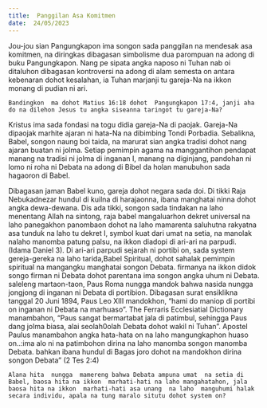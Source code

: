 ```yaml
---
title:  Panggilan Asa Komitmen
date:  24/05/2023
---
```


Jou-jou sian  Pangungkapon  ima songon  sada  panggilan  na  mendesak asa  komitmen, na diringkas dibagasan simbolisme dua parompuan na adong di buku Pangungkapon. Nang  pe sipata angka  naposo ni Tuhan nab oi ditaluhon dibagasan kontroversi  na adong di alam semesta on antara  kebenaran dohot  kesalahan, ia Tuhan  marjanji tu gareja-Na na ikkon  monang di pudian ni ari.

`Bandingkon  ma dohot Matius 16:18 dohot  Pangungkapon 17:4, janji aha do na dilehon Jesus tu angka siseanna taringot tu gareja-Na?`

Kristus ima sada fondasi na togu didia gareja-Na di paojak. Gareja-Na dipaojak marhite ajaran ni hata-Na na dibimbing  Tondi Porbadia. Sebalikna, Babel, songon  naung  boi taida, na marurat sian angka tradisi dohot  nang  ajaran  buatan  ni jolma. Setiap pemimpin agama na manggantihon pendapat manang  na tradisi ni jolma di inganan I, manang na diginjang, pandohan ni lomo ni roha ni Debata na adong di Bibel da holan  manubuhon sada hagaoron  di Babel.

Dibagasan  jaman Babel kuno, gareja dohot  negara  sada doi. Di tikki Raja Nebukadnezar hundul di kuilna di harajaonna, ibana manghatai ninna dohot angka dewa-dewana. Dis ada tikki, songon sada  tindakan na laho menentang Allah  na sintong, raja babel mangaluarhon dekret universal na laho panegakhon  panombaon  dohot  na laho mamarenta saluhutna rakyatna asa tunduk na laho tu dekret I, symbol kuat dari  umat na setia, na manolak nalaho manomba patung  palsu, na ikkon diadopi di ari-ari na parpudi. (Idama Daniel 3). Di ari-ari parpudi sejarah ni portibi on, sada system gereja-gereka na laho tarida,Babel Spiritual, dohot sahalak pemimpin spiritual na mangangku manghatai songon Debata. firmanya na ikkon didok songo  firman  ni Debata dohot parentana ima songon angka uhum ni Debata. saleleng  martaon-taon, Paus Roma nungga  mandok bahwa nasida nungga  jongjong di inganan ni Debata di portibion. Dibagasan surat ensiklikna tanggal 20  Juni 1894, Paus Leo XIII mandokhon, “hami do maniop di portibi on inganan ni Debata na marhuaso”. The Ferraris  Ecclesiatial Dictionary manambahon, “Paus  sangat bermartabat jala di patimbul, sehingga Paus  dang  jolma  biasa, alai seolah0olah Debata dohot wakil ni Tuhan”.  Apostel Paulus manambahon angka hata-hata on na laho mangungkaphon huaso on..:ima alo ni na patimbohon dirina na laho manomba songon manomba Debata. bahkan ibana hundul di Bagas joro dohot  na mandokhon dirina songon Debata” (2 Tes 2:4)

`Alana hita  nungga  mamereng bahwa Debata ampuna umat  na setia di Babel, baosa hita na ikkon  marhati-hati na laho mangahatahon, jala baosa hita na ikkon  marhati-hati asa unang  na laho  manguhumi halak secara individu, apala na tung maralo situtu dohot system on?`